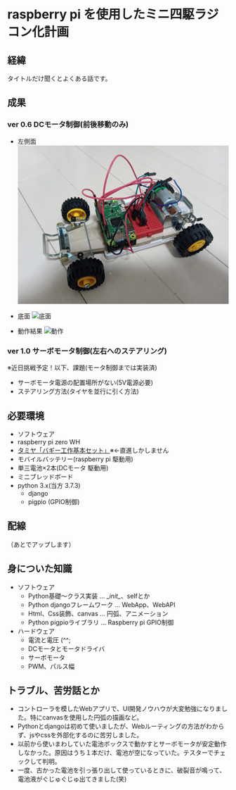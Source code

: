 # raspberry pi を使用したミニ四駆ラジコン化計画

## 経緯
タイトルだけ聞くとよくある話です。

## 成果
### ver 0.6 DCモータ制御(前後移動のみ)
 - 左側面
   ![左側面](document/img/左側面.jpg)
  
 - 底面
   ![底面](document/img/底.jpg)
  
 - 動作結果
   ![動作](document/img/dc.gif)

### ver 1.0 サーボモータ制御(左右へのステアリング)
※近日挑戦予定！以下、課題(モータ制御までは実装済)
 - サーボモータ電源の配置場所がない(5V電源必要)
 - ステアリング方法(タイヤを並行に引く方法)

## 必要環境
 - ソフトウェア
 - raspberry pi zero WH
 - [タミヤ「バギー工作基本セット」](https://www.tamiya.com/japan/products/70112/index.html)※←直進しかしません
 - モバイルバッテリー(raspberry pi 駆動用)
 - 単三電池×2本(DCモータ 駆動用)
 - ミニブレッドボード
 - python 3.x(当方 3.7.3)
   - django
   - pigpio (GPIO制御)

## 配線
（あとでアップします）

## 身についた知識
 - ソフトウェア
   - Python基礎～クラス実装 … \__init\__、selfとか
   - Python djangoフレームワーク … WebApp、WebAPI
   - Html、Css装飾、canvas … 円弧、アニメーション
   - Python pigpioライブラリ … Raspberry pi GPIO制御
 - ハードウェア
   - 電流と電圧 (^^;
   - DCモータとモータドライバ
   - サーボモータ
   - PWM、パルス幅

## トラブル、苦労話とか
 - コントローラを模したWebアプリで、UI開発ノウハウが大変勉強になりました。特にcanvasを使用した円弧の描画など。
 - Pythonとdjangoは初めて使いましたが、Webルーティングの方法がわからず、jsやcssを外部化するのに苦労しました。
 - 以前から使いまわしていた電池ボックスで動かすとサーボモータが安定動作しなかった。原因はうち１本だけ、電池が空になっていた。テスターでチェックして判明。
 - 一度、古かった電池を引っ張り出して使っているときに、破裂音が鳴って、電池液がぐじゅぐじゅ出てきました(笑)
